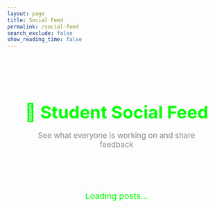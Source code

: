 ```yaml
---
layout: page
title: Social Feed
permalink: /social-feed
search_exclude: false
show_reading_time: false
---
```


<style>
.social-feed-container {
  max-width: 900px;
  margin: 2rem auto;
  padding: 2rem;
}

.feed-header {
  text-align: center;
  margin-bottom: 3rem;
}

.feed-header h1 {
  color: #0f0;
  margin-bottom: 1rem;
  font-size: 2.5rem;
}

.feed-header p {
  color: #888;
  font-size: 1.1rem;
}

.filter-controls {
  background: #1a1a1a;
  border: 1px solid #444;
  border-radius: 8px;
  padding: 1.5rem;
  margin-bottom: 2rem;
}

.filter-controls h3 {
  color: #0f0;
  margin-bottom: 1rem;
  font-size: 1.2rem;
}

.filter-group {
  display: flex;
  gap: 1rem;
  flex-wrap: wrap;
  align-items: center;
}

.filter-group input,
.filter-group select {
  background: #222;
  border: 1px solid #444;
  border-radius: 4px;
  padding: 0.5rem 1rem;
  color: #fff;
  font-size: 0.95rem;
}

.filter-group button {
  background: #0f0;
  color: #000;
  border: none;
  border-radius: 4px;
  padding: 0.5rem 1.5rem;
  font-size: 0.95rem;
  font-weight: bold;
  cursor: pointer;
  transition: all 0.2s;
}

.filter-group button:hover {
  background: #0c0;
  transform: translateY(-2px);
}

.feed-stats {
  background: #1a1a1a;
  border-left: 3px solid #0f0;
  padding: 1rem 1.5rem;
  margin-bottom: 2rem;
  border-radius: 4px;
  display: flex;
  gap: 2rem;
  flex-wrap: wrap;
}

.stat {
  color: #888;
}

.stat strong {
  color: #0f0;
  font-size: 1.2rem;
  margin-right: 0.5rem;
}

.post-card {
  background: #1a1a1a;
  border: 1px solid #444;
  border-left: 3px solid #0f0;
  border-radius: 8px;
  padding: 1.5rem;
  margin-bottom: 1.5rem;
  transition: all 0.3s;
}

.post-card:hover {
  border-color: #0f0;
  box-shadow: 0 4px 12px rgba(0, 255, 0, 0.1);
}

.post-header {
  display: flex;
  justify-content: space-between;
  align-items: flex-start;
  margin-bottom: 1rem;
  padding-bottom: 1rem;
  border-bottom: 1px solid #333;
}

.post-author {
  flex: 1;
}

.post-author-name {
  color: #0f0;
  font-weight: bold;
  font-size: 1.2rem;
}

.post-meta {
  color: #666;
  font-size: 0.85rem;
  margin-top: 0.25rem;
}

.post-grade {
  background: #222;
  color: #0f0;
  padding: 0.5rem 1rem;
  border-radius: 6px;
  font-weight: bold;
  font-size: 0.9rem;
}

.post-lesson {
  display: inline-block;
  background: #222;
  color: #888;
  padding: 0.25rem 0.75rem;
  border-radius: 4px;
  font-size: 0.85rem;
  margin-bottom: 1rem;
}

.post-lesson a {
  color: #0f0;
  text-decoration: none;
}

.post-lesson a:hover {
  text-decoration: underline;
}

.post-content {
  color: #ccc;
  line-height: 1.6;
  margin: 1rem 0;
  padding: 1rem;
  background: #222;
  border-radius: 4px;
}

.post-replies {
  margin-top: 1.5rem;
  padding-top: 1rem;
  border-top: 1px solid #333;
}

.reply-count {
  color: #0f0;
  font-size: 0.9rem;
  margin-bottom: 1rem;
  font-weight: bold;
}

.reply-item {
  background: #222;
  padding: 1rem;
  margin-bottom: 0.75rem;
  border-left: 2px solid #666;
  border-radius: 4px;
  margin-left: 1.5rem;
}

.reply-header {
  display: flex;
  justify-content: space-between;
  margin-bottom: 0.5rem;
}

.reply-author {
  color: #0f0;
  font-weight: bold;
  font-size: 0.9rem;
}

.reply-timestamp {
  color: #666;
  font-size: 0.8rem;
}

.reply-content {
  color: #aaa;
  line-height: 1.5;
  font-size: 0.95rem;
}

.reply-form {
  margin-top: 1rem;
  padding-top: 1rem;
  border-top: 1px solid #333;
}

.reply-form textarea {
  width: 100%;
  background: #222;
  border: 1px solid #444;
  border-radius: 4px;
  padding: 0.75rem;
  color: #fff;
  font-family: inherit;
  font-size: 0.95rem;
  min-height: 80px;
  resize: vertical;
}

.reply-form textarea:focus {
  outline: none;
  border-color: #0f0;
}

.reply-actions {
  display: flex;
  gap: 0.5rem;
  margin-top: 0.75rem;
}

.reply-btn,
.cancel-reply-btn {
  padding: 0.5rem 1rem;
  border-radius: 4px;
  font-size: 0.9rem;
  cursor: pointer;
  border: none;
  transition: all 0.2s;
}

.reply-btn {
  background: #0f0;
  color: #000;
  font-weight: bold;
}

.reply-btn:hover {
  background: #0c0;
}

.cancel-reply-btn {
  background: #333;
  color: #fff;
}

.cancel-reply-btn:hover {
  background: #444;
}

.add-reply-btn {
  background: #333;
  color: #0f0;
  border: 1px solid #0f0;
  border-radius: 4px;
  padding: 0.5rem 1rem;
  font-size: 0.9rem;
  cursor: pointer;
  transition: all 0.2s;
}

.add-reply-btn:hover {
  background: #0f0;
  color: #000;
}

.loading {
  text-align: center;
  padding: 3rem;
  color: #0f0;
  font-size: 1.2rem;
}

.error-message {
  background: rgba(255, 0, 0, 0.1);
  border: 1px solid #f00;
  color: #f00;
  padding: 1rem;
  border-radius: 6px;
  text-align: center;
  margin: 2rem 0;
}

.success-message {
  background: rgba(0, 255, 0, 0.1);
  border: 1px solid #0f0;
  color: #0f0;
  padding: 1rem;
  border-radius: 6px;
  text-align: center;
  margin: 2rem 0;
}

.empty-state {
  text-align: center;
  padding: 3rem;
  color: #888;
}

.empty-state h3 {
  color: #0f0;
  margin-bottom: 1rem;
}

.login-prompt {
  background: rgba(255, 165, 0, 0.1);
  border: 1px solid #ffa500;
  color: #ffa500;
  padding: 1rem;
  border-radius: 6px;
  text-align: center;
  margin-bottom: 2rem;
}

.login-prompt a {
  color: #0f0;
  font-weight: bold;
  text-decoration: underline;
}
</style>

<div class="social-feed-container">
  <div class="feed-header">
    <h1>💬 Student Social Feed</h1>
    <p>See what everyone is working on and share feedback</p>
  </div>

  <div id="loginPrompt" class="login-prompt" style="display: none;">
    ⚠️ You must be <a href="{{ site.baseurl }}/login">logged in</a> to view the social feed and interact with posts.
  </div>

  <div id="filterControls" class="filter-controls" style="display: none;">
    <h3>🔍 Filter Posts</h3>
    <div class="filter-group">
      <input type="text" id="searchInput" placeholder="Search by student name or content...">
      <select id="gradeFilter">
        <option value="">All Grades</option>
        <option value="A">A Range</option>
        <option value="B">B Range</option>
        <option value="C">C Range</option>
        <option value="D">D Range</option>
        <option value="F">F Range</option>
        <option value="Not Yet Graded">Not Yet Graded</option>
      </select>
      <button onclick="applyFilters()">Apply Filters</button>
      <button onclick="clearFilters()">Clear</button>
    </div>
  </div>

  <div id="feedStats" class="feed-stats" style="display: none;">
    <div class="stat">
      <strong id="totalPosts">0</strong> Total Posts
    </div>
    <div class="stat">
      <strong id="totalReplies">0</strong> Total Replies
    </div>
    <div class="stat">
      <strong id="activeStudents">0</strong> Active Students
    </div>
  </div>

  <div id="loadingMessage" class="loading">
    Loading posts...
  </div>

  <div id="errorMessage" class="error-message" style="display: none;"></div>
  <div id="successMessage" class="success-message" style="display: none;"></div>

  <div id="feedContainer"></div>
</div>

<script type="module">
import { javaURI, fetchOptions } from '{{ site.baseurl }}/assets/js/api/config.js';

let allPosts = [];
let filteredPosts = [];
let isLoggedIn = false;

// Check authentication
async function checkAuth() {
  try {
    const response = await fetch(`${javaURI}/api/person/get`, fetchOptions);
    isLoggedIn = response.ok;
    return response.ok;
  } catch (error) {
    console.error('Auth check failed:', error);
    isLoggedIn = false;
    return false;
  }
}

// Load all posts
async function loadAllPosts() {
  try {
    const response = await fetch(`${javaURI}/api/post/all`, fetchOptions);
    if (!response.ok) {
      throw new Error('Failed to load posts');
    }
    allPosts = await response.json();
    filteredPosts = [...allPosts];
    updateStats();
    displayPosts(filteredPosts);
    document.getElementById('filterControls').style.display = 'block';
    document.getElementById('feedStats').style.display = 'flex';
  } catch (error) {
    console.error('Error loading posts:', error);
    showError('Error loading posts. Please try again later.');
  } finally {
    document.getElementById('loadingMessage').style.display = 'none';
  }
}

// Display posts
function displayPosts(posts) {
  const container = document.getElementById('feedContainer');
  
  if (!posts || posts.length === 0) {
    container.innerHTML = `
      <div class="empty-state">
        <h3>No Posts Yet</h3>
        <p>Be the first to submit feedback on a lesson!</p>
      </div>
    `;
    return;
  }
  
  container.innerHTML = posts.map(post => `
    <div class="post-card">
      <div class="post-header">
        <div class="post-author">
          <div class="post-author-name">${escapeHtml(post.studentName)}</div>
          <div class="post-meta">${formatDate(post.timestamp)}</div>
        </div>
        ${post.gradeReceived ? `<div class="post-grade">${escapeHtml(post.gradeReceived)}</div>` : ''}
      </div>
      
      ${post.pageTitle ? `
        <div class="post-lesson">
          📚 Lesson: <a href="${post.pageUrl}">${escapeHtml(post.pageTitle)}</a>
        </div>
      ` : ''}
      
      <div class="post-content">${escapeHtml(post.content)}</div>
      
      ${post.replies && post.replies.length > 0 ? `
        <div class="post-replies">
          <div class="reply-count">💬 ${post.replyCount} ${post.replyCount === 1 ? 'Reply' : 'Replies'}</div>
          ${post.replies.map(reply => `
            <div class="reply-item">
              <div class="reply-header">
                <span class="reply-author">${escapeHtml(reply.studentName)}</span>
                <span class="reply-timestamp">${formatDate(reply.timestamp)}</span>
              </div>
              <div class="reply-content">${escapeHtml(reply.content)}</div>
            </div>
          `).join('')}
        </div>
      ` : ''}
      
      <button class="add-reply-btn" onclick="showReplyForm(${post.id})">💬 Add Reply</button>
      <div class="reply-form" id="replyForm${post.id}" style="display: none;">
        <textarea id="replyContent${post.id}" placeholder="Write your feedback or reply..."></textarea>
        <div class="reply-actions">
          <button class="reply-btn" onclick="submitReply(${post.id})">Post Reply</button>
          <button class="cancel-reply-btn" onclick="hideReplyForm(${post.id})">Cancel</button>
        </div>
      </div>
    </div>
  `).join('');
}

// Update stats
function updateStats() {
  const totalPosts = allPosts.length;
  const totalReplies = allPosts.reduce((sum, post) => sum + (post.replyCount || 0), 0);
  const activeStudents = new Set(allPosts.map(post => post.studentName)).size;
  
  document.getElementById('totalPosts').textContent = totalPosts;
  document.getElementById('totalReplies').textContent = totalReplies;
  document.getElementById('activeStudents').textContent = activeStudents;
}

// Apply filters
window.applyFilters = function() {
  const searchTerm = document.getElementById('searchInput').value.toLowerCase();
  const gradeFilter = document.getElementById('gradeFilter').value;
  
  filteredPosts = allPosts.filter(post => {
    const matchesSearch = searchTerm === '' || 
      post.studentName.toLowerCase().includes(searchTerm) ||
      post.content.toLowerCase().includes(searchTerm);
    
    const matchesGrade = gradeFilter === '' ||
      (post.gradeReceived && post.gradeReceived.startsWith(gradeFilter));
    
    return matchesSearch && matchesGrade;
  });
  
  displayPosts(filteredPosts);
};

window.clearFilters = function() {
  document.getElementById('searchInput').value = '';
  document.getElementById('gradeFilter').value = '';
  filteredPosts = [...allPosts];
  displayPosts(filteredPosts);
};

// Reply functions
window.showReplyForm = function(postId) {
  if (!isLoggedIn) {
    showError('Please log in to reply to posts');
    return;
  }
  
  // Hide all other reply forms
  document.querySelectorAll('.reply-form').forEach(form => {
    form.style.display = 'none';
  });
  
  const form = document.getElementById(`replyForm${postId}`);
  if (form) {
    form.style.display = 'block';
    document.getElementById(`replyContent${postId}`).focus();
  }
};

window.hideReplyForm = function(postId) {
  const form = document.getElementById(`replyForm${postId}`);
  if (form) {
    form.style.display = 'none';
    document.getElementById(`replyContent${postId}`).value = '';
  }
};

window.submitReply = async function(postId) {
  const content = document.getElementById(`replyContent${postId}`).value.trim();
  
  if (!content) {
    showError('Please enter your reply');
    return;
  }
  
  try {
    const response = await fetch(`${javaURI}/api/post/reply`, {
      ...fetchOptions,
      method: 'POST',
      body: JSON.stringify({
        parentId: postId,
        content: content
      })
    });
    
    if (!response.ok) {
      const error = await response.json();
      throw new Error(error.message || 'Failed to post reply');
    }
    
    showSuccess('✅ Reply posted successfully!');
    window.hideReplyForm(postId);
    await loadAllPosts(); // Reload to show new reply
  } catch (error) {
    console.error('Error posting reply:', error);
    showError('Error posting reply: ' + error.message);
  }
};

// Helper functions
function showError(message) {
  const errorDiv = document.getElementById('errorMessage');
  errorDiv.textContent = message;
  errorDiv.style.display = 'block';
  setTimeout(() => {
    errorDiv.style.display = 'none';
  }, 5000);
}

function showSuccess(message) {
  const successDiv = document.getElementById('successMessage');
  successDiv.textContent = message;
  successDiv.style.display = 'block';
  setTimeout(() => {
    successDiv.style.display = 'none';
  }, 5000);
}

function escapeHtml(text) {
  const div = document.createElement('div');
  div.textContent = text;
  return div.innerHTML;
}

function formatDate(timestamp) {
  if (!timestamp) return '';
  const date = new Date(timestamp);
  const now = new Date();
  const diff = now - date;
  
  // Less than 1 minute
  if (diff < 60000) {
    return 'Just now';
  }
  // Less than 1 hour
  if (diff < 3600000) {
    const minutes = Math.floor(diff / 60000);
    return `${minutes} minute${minutes > 1 ? 's' : ''} ago`;
  }
  // Less than 1 day
  if (diff < 86400000) {
    const hours = Math.floor(diff / 3600000);
    return `${hours} hour${hours > 1 ? 's' : ''} ago`;
  }
  // Otherwise show date
  return date.toLocaleDateString() + ' at ' + date.toLocaleTimeString([], {hour: '2-digit', minute:'2-digit'});
}

// Initialize
(async function() {
  const authOk = await checkAuth();
  
  if (!authOk) {
    document.getElementById('loginPrompt').style.display = 'block';
    document.getElementById('loadingMessage').style.display = 'none';
    return;
  }
  
  await loadAllPosts();
  
  // Auto-refresh every 30 seconds
  setInterval(loadAllPosts, 30000);
})();
</script>



